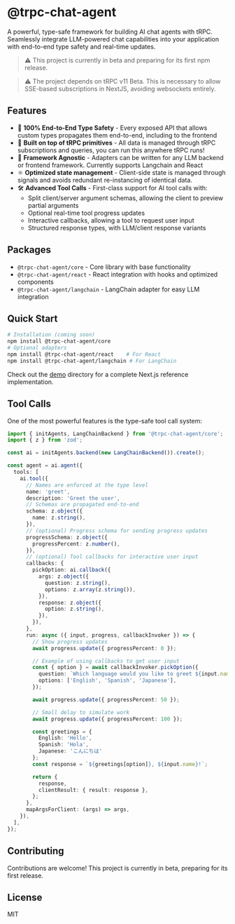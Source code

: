 # @trpc-chat-agent

A powerful, type-safe framework for building AI chat agents with tRPC. Seamlessly integrate LLM-powered chat capabilities into your application with end-to-end type safety and real-time updates.

> ⚠️ This project is currently in beta and preparing for its first npm release.

> ⚠️ The project depends on tRPC v11 Beta. This is necessary to allow SSE-based subscriptions in NextJS, avoiding websockets entirely.

## Features

- 🔐 **100% End-to-End Type Safety** - Every exposed API that allows custom types propagates them end-to-end, including to the frontend
- 🔄 **Built on top of tRPC primitives** - All data is managed through tRPC subscriptions and queries, you can run this anywhere tRPC runs!
- 🎯 **Framework Agnostic** - Adapters can be written for any LLM backend or frontend framework. Currently supports Langchain and React
- ⚛️ **Optimized state management** - Client-side state is managed through signals and avoids redundant re-instancing of identical data.
- 🛠️ **Advanced Tool Calls** - First-class support for AI tool calls with:
  - Split client/server argument schemas, allowing the client to preview partial arguments
  - Optional real-time tool progress updates
  - Interactive callbacks, allowing a tool to request user input
  - Structured response types, with LLM/client response variants

## Packages

- `@trpc-chat-agent/core` - Core library with base functionality
- `@trpc-chat-agent/react` - React integration with hooks and optimized components
- `@trpc-chat-agent/langchain` - LangChain adapter for easy LLM integration

## Quick Start

```bash
# Installation (coming soon)
npm install @trpc-chat-agent/core
# Optional adapters
npm install @trpc-chat-agent/react    # For React
npm install @trpc-chat-agent/langchain # For LangChain
```

Check out the [demo](./demo) directory for a complete Next.js reference implementation.

## Tool Calls

One of the most powerful features is the type-safe tool call system:

```typescript
import { initAgents, LangChainBackend } from '@trpc-chat-agent/core';
import { z } from 'zod';

const ai = initAgents.backend(new LangChainBackend()).create();

const agent = ai.agent({
  tools: [
    ai.tool({
      // Names are enforced at the type level
      name: 'greet',
      description: 'Greet the user',
      // Schemas are propagated end-to-end
      schema: z.object({
        name: z.string(),
      }),
      // (optional) Progress schema for sending progress updates
      progressSchema: z.object({
        progressPercent: z.number(),
      }),
      // (optional) Tool callbacks for interactive user input
      callbacks: {
        pickOption: ai.callback({
          args: z.object({
            question: z.string(),
            options: z.array(z.string()),
          }),
          response: z.object({
            option: z.string(),
          }),
        }),
      },
      run: async ({ input, progress, callbackInvoker }) => {
        // Show progress updates
        await progress.update({ progressPercent: 0 });

        // Example of using callbacks to get user input
        const { option } = await callbackInvoker.pickOption({
          question: `Which language would you like to greet ${input.name} in?`,
          options: ['English', 'Spanish', 'Japanese'],
        });

        await progress.update({ progressPercent: 50 });

        // Small delay to simulate work
        await progress.update({ progressPercent: 100 });

        const greetings = {
          English: 'Hello',
          Spanish: 'Hola',
          Japanese: 'こんにちは'
        };
        const response = `${greetings[option]}, ${input.name}!`;

        return {
          response,
          clientResult: { result: response },
        };
      },
      mapArgsForClient: (args) => args,
    }),
  ],
});
```

## Contributing

Contributions are welcome! This project is currently in beta, preparing for its first release.

## License

MIT
